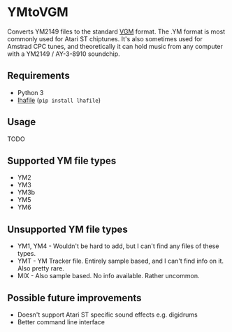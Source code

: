 # YMtoVGM
Converts YM2149 files to the standard [VGM](https://vgmrips.net/wiki/VGM_Specification) format.
The .YM format is most commonly used for Atari ST chiptunes.
It's also sometimes used for Amstrad CPC tunes, and theoretically it can hold music from any computer with a YM2149 / AY-3-8910 soundchip.

## Requirements
- Python 3
- [lhafile](https://github.com/FrodeSolheim/python-lhafile) (`pip install lhafile`)

## Usage
TODO

## Supported YM file types
- YM2
- YM3
- YM3b
- YM5
- YM6

## Unsupported YM file types
- YM1, YM4 - Wouldn't be hard to add, but I can't find any files of these types.
- YMT - YM Tracker file. Entirely sample based, and I can't find info on it. Also pretty rare.
- MIX - Also sample based. No info available. Rather uncommon.

## Possible future improvements
- Doesn't support Atari ST specific sound effects e.g. digidrums
- Better command line interface